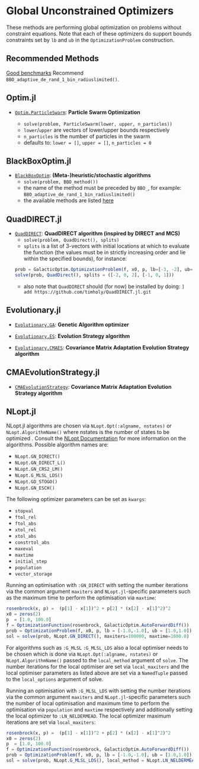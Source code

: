 # Global Unconstrained Optimizers

These methods are performing global optimization on problems without
constraint equations. Note that each of these optimizers do support bounds
constraints set by `lb` and `ub` in the `OptimizationProblem` construction.

## Recommended Methods

[Good benchmarks](https://github.com/jonathanBieler/BlackBoxOptimizationBenchmarking.jl)
Recommend `BBO_adaptive_de_rand_1_bin_radiuslimited()`.

## Optim.jl

- [`Optim.ParticleSwarm`](https://julianlsolvers.github.io/Optim.jl/stable/#algo/particle_swarm/): **Particle Swarm Optimization**

    * `solve(problem, ParticleSwarm(lower, upper, n_particles))`
    * `lower`/`upper` are vectors of lower/upper bounds respectively
    * `n_particles` is the number of particles in the swarm
    * defaults to: `lower = []`, `upper = []`, `n_particles = 0`

## BlackBoxOptim.jl

- [`BlackBoxOptim`](https://github.com/robertfeldt/BlackBoxOptim.jl): **(Meta-)heuristic/stochastic algorithms**
    * `solve(problem, BBO_method())`
    * the name of the method must be preceded by `BBO_`, for example: `BBO_adaptive_de_rand_1_bin_radiuslimited()`
    * the available methods are listed [here](https://github.com/robertfeldt/BlackBoxOptim.jl#state-of-the-library)

## QuadDIRECT.jl

- [`QuadDIRECT`](https://github.com/timholy/QuadDIRECT.jl): **QuadDIRECT algorithm (inspired by DIRECT and MCS)**
    * `solve(problem, QuadDirect(), splits)`
    * `splits` is a list of 3-vectors with initial locations at which to evaluate the function (the values must be in strictly increasing order and lie within the specified bounds), for instance:
    ```julia
    prob = GalacticOptim.OptimizationProblem(f, x0, p, lb=[-3, -2], ub=[3, 2])
    solve(prob, QuadDirect(), splits = ([-2, 0, 2], [-1, 0, 1]))
    ```
    * also note that `QuadDIRECT` should (for now) be installed by doing: `] add https://github.com/timholy/QuadDIRECT.jl.git`

## Evolutionary.jl

- [`Evolutionary.GA`](https://wildart.github.io/Evolutionary.jl/stable/ga/): **Genetic Algorithm optimizer**

- [`Evolutionary.ES`](https://wildart.github.io/Evolutionary.jl/stable/es/): **Evolution Strategy algorithm**

- [`Evolutionary.CMAES`](https://wildart.github.io/Evolutionary.jl/stable/cmaes/): **Covariance Matrix Adaptation Evolution Strategy algorithm**

## CMAEvolutionStrategy.jl

- [`CMAEvolutionStrategy`](https://github.com/jbrea/CMAEvolutionStrategy.jl): **Covariance Matrix Adaptation Evolution Strategy algorithm**

## NLopt.jl

NLopt.jl algorithms are chosen via `NLopt.Opt(:algname, nstates)` or `NLopt.AlgorithmName()` where nstates is the number of states to be optimized . Consult the
[NLopt Documentation](https://nlopt.readthedocs.io/en/latest/NLopt_Algorithms/)
for more information on the algorithms. Possible algorithm names are:

* `NLopt.GN_DIRECT()`
* `NLopt.GN_DIRECT_L()`
* `NLopt.GN_CRS2_LM()`
* `NLopt.G_MLSL_LDS()`
* `NLopt.GD_STOGO()`
* `NLopt.GN_ESCH()`

The following optimizer parameters can be set as `kwargs`:

* `stopval`
* `ftol_rel`
* `ftol_abs`
* `xtol_rel`
* `xtol_abs`
* `constrtol_abs`
* `maxeval`
* `maxtime`
* `initial_step`
* `population`
* `vector_storage`

Running an optimisation with `:GN_DIRECT` with setting the number iterations via the common argument `maxiters` and `NLopt.jl`-specific parameters such as the maximum time to perform the optimisation via `maxtime`:
```julia
rosenbrock(x, p) =  (p[1] - x[1])^2 + p[2] * (x[2] - x[1]^2)^2
x0 = zeros(2)
p  = [1.0, 100.0]
f = OptimizationFunction(rosenbrock, GalacticOptim.AutoForwardDiff())
prob = OptimizationProblem(f, x0, p, lb = [-1.0,-1.0], ub = [1.0,1.0])
sol = solve(prob, NLopt.GN_DIRECT(), maxiters=100000, maxtime=1000.0)
```

For algorithms such as `:G_MLSL` `:G_MLSL_LDS` also a local optimiser needs to be chosen which is done via `NLopt.Opt(:algname, nstates)` or `NLopt.AlgorithmName()` passed to the `local_method` argument of `solve`. The number iterations for the local optimiser are set via `local_maxiters` and the local optimiser parameters as listed above are set via a `NamedTuple` passed to the `local_options` argument of solve.

Running an optimisation with `:G_MLSL_LDS` with setting the number iterations via the common argument `maxiters` and `NLopt.jl`-specific parameters such the number of local optimisation and maximum time to perform the optimisation via `population` and `maxtime` respectively and additionally setting the local optimizer to `:LN_NELDERMEAD`. The local optimizer maximum iterations are set via `local_maxiters`:

```julia
rosenbrock(x, p) =  (p[1] - x[1])^2 + p[2] * (x[2] - x[1]^2)^2
x0 = zeros(2)
p  = [1.0, 100.0]
f = OptimizationFunction(rosenbrock, GalacticOptim.AutoForwardDiff())
prob = OptimizationProblem(f, x0, p, lb = [-1.0,-1.0], ub = [1.0,1.0])
sol = solve(prob, NLopt.G_MLSL_LDS(), local_method = NLopt.LN_NELDERMEAD(), local_maxiters=10000, maxiters=10000, maxtime=1000.0, population=10)
```
